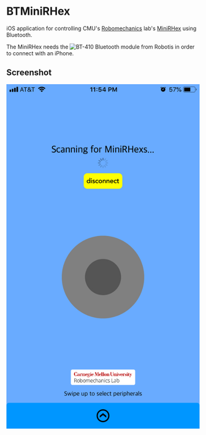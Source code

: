 # BTMiniRHex
iOS application for controlling CMU's [Robomechanics](https://www.cmu.edu/me/robomechanicslab/) lab's [MiniRHex](https://github.com/robomechanics/MiniRHex) using Bluetooth.

The MiniRHex needs the ![BT-410 Bluetooth module](http://www.robotis.us/bt-410/) from Robotis in order to connect with an iPhone.

## Screenshot
![screenshot](readme/screenshot.jpeg)
